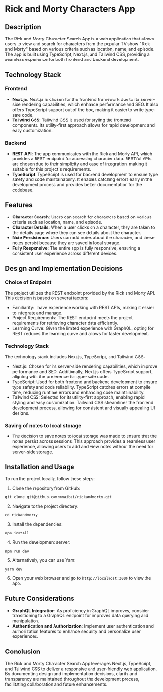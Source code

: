 # Rick and Morty Characters App

## Description

The Rick and Morty Character Search App is a web application that allows users to view and search for characters from the popular TV show "Rick and Morty" based on various criteria such as location, name, and episode. The app is built using TypeScript, Next.js, and Tailwind CSS, providing a seamless experience for both frontend and backend development.

## Technology Stack

### Frontend

- **Next.js**: Next.js is chosen for the frontend framework due to its server-side rendering capabilities, which enhance performance and SEO. It also offers TypeScript support out of the box, making it easier to write type-safe code.
- **Tailwind CSS**: Tailwind CSS is used for styling the frontend components. Its utility-first approach allows for rapid development and easy customization.

### Backend

- **REST API**: The app communicates with the Rick and Morty API, which provides a REST endpoint for accessing character data. RESTful APIs are chosen due to their simplicity and ease of integration, making it suitable for this project's requirements.
- **TypeScript**: TypeScript is used for backend development to ensure type safety and code maintainability. It enables catching errors early in the development process and provides better documentation for the codebase.

## Features

- **Character Search**: Users can search for characters based on various criteria such as location, name, and episode.
- **Character Details**: When a user clicks on a character, they are taken to the details page where they can see details about the character.
- **Note Persistence**: Users can add notes about the character, and these notes persist because they are saved in local storage.
- **Fully Responsive**: The entire app is fully responsive, ensuring a consistent user experience across different devices.

## Design and Implementation Decisions

### Choice of Endpoint

The project utilizes the REST endpoint provided by the Rick and Morty API. This decision is based on several factors:

- Familiarity: I have experience working with REST APIs, making it easier to integrate and manage.
- Project Requirements: The REST endpoint meets the project requirements for retrieving character data efficiently.
- Learning Curve: Given the limited experience with GraphQL, opting for REST reduces the learning curve and allows for faster development.

### Technology Stack

The technology stack includes Next.js, TypeScript, and Tailwind CSS:

- Next.js: Chosen for its server-side rendering capabilities, which improve performance and SEO. Additionally, Next.js offers TypeScript support, aligning with the preference for type-safe code.
- TypeScript: Used for both frontend and backend development to ensure type safety and code reliability. TypeScript catches errors at compile time, reducing runtime errors and enhancing code maintainability.
- Tailwind CSS: Selected for its utility-first approach, enabling rapid styling and easy customization. Tailwind CSS streamlines the frontend development process, allowing for consistent and visually appealing UI designs.

### Saving of notes to local storage

- The decision to save notes to local storage was made to ensure that the notes persist across sessions. This approach provides a seamless user experience, allowing users to add and view notes without the need for server-side storage.

## Installation and Usage

To run the project locally, follow these steps:

1. Clone the repository from GitHub:

```
git clone git@github.com:mnaibei/rickandmorty.git
```

2. Navigate to the project directory:

```
cd rickandmorty
```

3. Install the dependencies:

```
npm install
```

4. Run the development server:

```
npm run dev
```

5. Alternatively, you can use Yarn:

```
yarn dev
```

6. Open your web browser and go to `http://localhost:3000` to view the app.

## Future Considerations

- **GraphQL Integration**: As proficiency in GraphQL improves, consider transitioning to a GraphQL endpoint for improved data querying and manipulation.
- **Authentication and Authorization**: Implement user authentication and authorization features to enhance security and personalize user experiences.

## Conclusion

The Rick and Morty Character Search App leverages Next.js, TypeScript, and Tailwind CSS to deliver a responsive and user-friendly web application. By documenting design and implementation decisions, clarity and transparency are maintained throughout the development process, facilitating collaboration and future enhancements.
